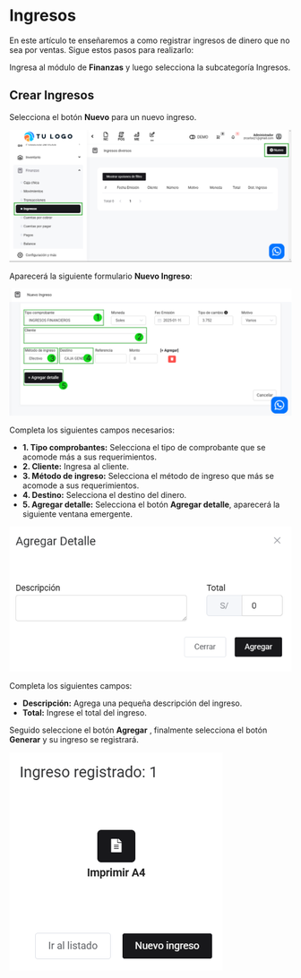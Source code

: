 # Ingresos

En este artículo te enseñaremos a como registrar ingresos de dinero que no sea por ventas. Sigue estos pasos para realizarlo:

Ingresa al módulo de **Finanzas** y luego selecciona la subcategoría Ingresos.

## Crear Ingresos

Selecciona el botón **Nuevo** para un nuevo ingreso.

![Alt text](img/ingresos1.jpg)

Aparecerá la siguiente formulario **Nuevo Ingreso**:

![Alt text](img/ingresos3.jpg)

Completa los siguientes campos necesarios:

- **1. Tipo comprobantes:** Selecciona el tipo de comprobante que se acomode más a sus requerimientos.
- **2. Cliente:** Ingresa al cliente.
- **3. Método de ingreso:** Selecciona el método de ingreso que más se acomode a sus requerimientos.
- **4. Destino:** Selecciona el destino del dinero.
- **5. Agregar detalle:** Selecciona el botón **Agregar detalle**, aparecerá la siguiente ventana emergente.

![Alt text](img/ingresos4.jpg)

Completa los siguientes campos:

- **Descripción:** Agrega una pequeña descripción del ingreso.
- **Total:** Ingrese el total del ingreso.

Seguido seleccione el botón **Agregar** , finalmente selecciona el botón **Generar** y su ingreso se registrará.

![Alt text](img/ingresos5.jpg)
